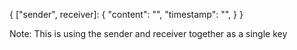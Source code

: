 { ["sender", receiver]: 
  {
  "content": "",
  "timestamp": "",
  }
}

Note: This is using the sender and receiver together as a single key
